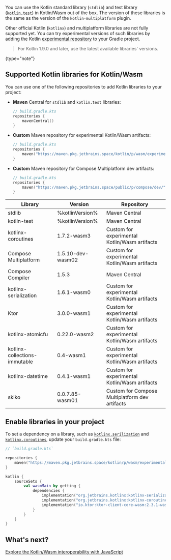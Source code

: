 [//]: # (title: Add dependencies on Kotlin libraries to Kotlin/Wasm project)

You can use the Kotlin standard library (`stdlib`) and test library ([`kotlin.test`](https://kotlinlang.org/api/latest/kotlin.test/))
in Kotlin/Wasm out of the box. The version of these libraries is the same as the version of the `kotlin-multiplatform` plugin.

Other official Kotlin (`kotlinx`) and multiplatform libraries are not fully supported yet. You can try experimental versions of such libraries
by adding the Kotlin [experimental repository](https://maven.pkg.jetbrains.space/kotlin/p/wasm/experimental/) to your Gradle project.

> For Kotlin 1.9.0 and later, use the latest available libraries' versions.
>
{type="note"}

## Supported Kotlin libraries for Kotlin/Wasm

You can use one of the following repositories to add Kotlin libraries to your project:

* **Maven** Central for `stdlib` and `kotlin.test` libraries:

  ```kotlin
  // build.gradle.kts
  repositories { 
      mavenCentral()
  }
  ```

* **Custom** Maven repository for experimental Kotlin/Wasm artifacts:

  ```kotlin
  // build.gradle.kts
  repositories {
      maven("https://maven.pkg.jetbrains.space/kotlin/p/wasm/experimental")
  }
  ```

* **Custom** Maven repository for Compose Multiplatform dev artifacts:

  ```kotlin
  // build.gradle.kts
  repositories {
      maven("https://maven.pkg.jetbrains.space/public/p/compose/dev/")
  }
  ```

| Library                       | Version          | Repository                                     |
|-------------------------------|------------------|------------------------------------------------|
| stdlib                        | %kotlinVersion%  | Maven Central                                  | 
| kotlin-test                   | %kotlinVersion%  | Maven Central                                  |
| kotlinx-coroutines            | 1.7.2-wasm3      | Custom for experimental Kotlin/Wasm artifacts  |
| Compose Multiplatform         | 1.5.10-dev-wasm02| Custom for experimental Kotlin/Wasm artifacts  |
| Compose Compiler              | 1.5.3            | Maven Central                                  |
| kotlinx-serialization         | 1.6.1-wasm0      | Custom for experimental Kotlin/Wasm artifacts  |
| Ktor                          | 3.0.0-wasm1      | Custom for experimental Kotlin/Wasm artifacts  |
| kotlinx-atomicfu              | 0.22.0-wasm2     | Custom for experimental Kotlin/Wasm artifacts  |
| kotlinx-collections-immutable | 0.4-wasm1        | Custom for experimental Kotlin/Wasm artifacts  |
| kotlinx-datetime              | 0.4.1-wasm1      | Custom for experimental Kotlin/Wasm artifacts  |
| skiko                         | 0.0.7.85-wasm01  | Custom for Compose Multiplatform dev artifacts |

## Enable libraries in your project

To set a dependency on a library, such as [`kotlinx.serilization`](serialization.md) and [`kotlinx.coroutines`](coroutines-guide.md),
update your `build.gradle.kts` file:

```kotlin
// `build.gradle.kts`

repositories {
    maven("https://maven.pkg.jetbrains.space/kotlin/p/wasm/experimental")
}

kotlin {
    sourceSets {
        val wasmMain by getting {
            dependencies {
                implementation("org.jetbrains.kotlinx:kotlinx-serialization-core-wasm:1.5.1-wasm0")
                implementation("org.jetbrains.kotlinx:kotlinx-coroutines-core-wasm:1.6.4-wasm0")
                implementation("io.ktor:ktor-client-core-wasm:2.3.1-wasm0")
            }
        }
    }
}
```

## What's next?

[Explore the Kotlin/Wasm interoperability with JavaScript](wasm-js-interop.md)
